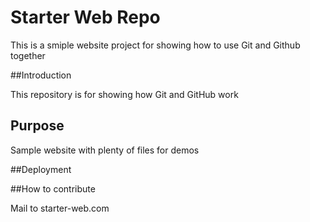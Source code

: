 # Starter Web Repo

This is a smiple website project for showing how to use Git and Github together

##Introduction

This repository is for showing how Git and GitHub work

## Purpose

Sample website with plenty of files for demos

##Deployment

##How to contribute

Mail to starter-web.com